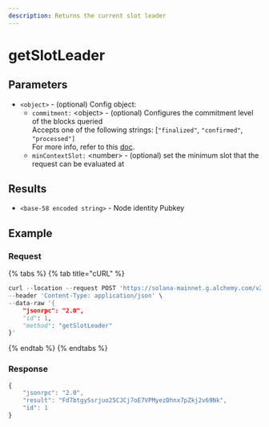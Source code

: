 ```yaml
---
description: Returns the current slot leader
---
```


# getSlotLeader

## **Parameters**

* `<object>` - (optional) Config object:
  * `commitment:` \<object> - (optional) Configures the commitment level of the blocks queried\
    Accepts one of the following strings: \[`"finalized"`, `"confirmed"`, `"processed"]` \
    For more info, refer to this [doc](https://docs.solana.com/developing/clients/jsonrpc-api#configuring-state-commitment).
  * `minContextSlot:` \<number> - (optional) set the minimum slot that the request can be evaluated at

## **Results**

* `<base-58 encoded string>` - Node identity Pubkey

## Example&#x20;

### Request

{% tabs %}
{% tab title="cURL" %}
```python
curl --location --request POST 'https://solana-mainnet.g.alchemy.com/v2/demo' \
--header 'Content-Type: application/json' \
--data-raw '{
    "jsonrpc": "2.0",
    "id": 1,
    "method": "getSlotLeader"
}'
```
{% endtab %}
{% endtabs %}

### Response

```javascript
{
    "jsonrpc": "2.0",
    "result": "Fd7btgySsrjuo25CJCj7oE7VPMyezDhnx7pZkj2v69Nk",
    "id": 1
}
```
